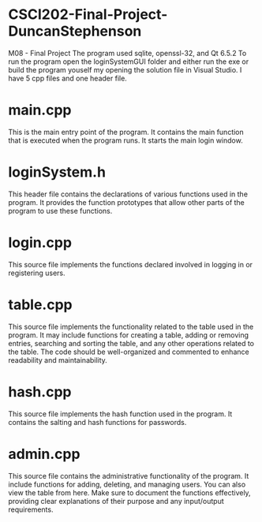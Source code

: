 # CSCI202-Final-Project-DuncanStephenson
 M08 - Final Project
The program used sqlite, openssl-32, and Qt 6.5.2
To run the program open the loginSystemGUI folder and either run the exe or build the program youself my opening the solution file in Visual Studio.
I have 5 cpp files and one  header file.

# main.cpp

This is the main entry point of the program. It contains the main function that is executed when the program runs. It starts the main login window.

# loginSystem.h

This header file contains the declarations of various functions used in the program. It provides the function prototypes that allow other parts of the program to use these functions. 

# login.cpp

This source file implements the functions declared involved in logging in or registering users.

# table.cpp

This source file implements the functionality related to the table used in the program. It may include functions for creating a table, adding or removing entries, searching and sorting the table, and any other operations related to the table. The code should be well-organized and commented to enhance readability and maintainability.

# hash.cpp

This source file implements the hash function used in the program. It contains the salting and hash functions for passwords.

# admin.cpp

This source file contains the administrative functionality of the program. It include functions for adding, deleting, and managing users. You can also view the table from here. Make sure to document the functions effectively, providing clear explanations of their purpose and any input/output requirements.
